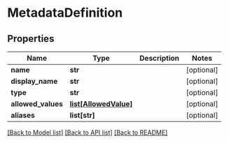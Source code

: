 # MetadataDefinition

## Properties
Name | Type | Description | Notes
------------ | ------------- | ------------- | -------------
**name** | **str** |  | [optional] 
**display_name** | **str** |  | [optional] 
**type** | **str** |  | [optional] 
**allowed_values** | [**list[AllowedValue]**](AllowedValue.md) |  | [optional] 
**aliases** | **list[str]** |  | [optional] 

[[Back to Model list]](../README.md#documentation-for-models) [[Back to API list]](../README.md#documentation-for-api-endpoints) [[Back to README]](../README.md)


